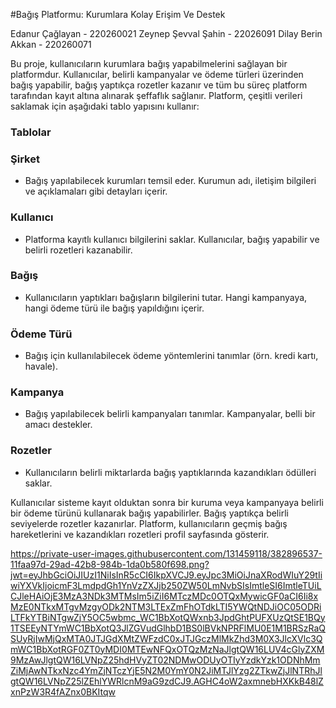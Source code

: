#Bağış Platformu: Kurumlara Kolay Erişim Ve Destek 

Edanur Çağlayan - 220260021
Zeynep Şevval Şahin - 22026091
Dilay Berin Akkan - 220260071


Bu proje, kullanıcıların kurumlara bağış yapabilmelerini sağlayan bir platformdur. Kullanıcılar, belirli kampanyalar ve ödeme türleri üzerinden bağış yapabilir, bağış yaptıkça rozetler kazanır ve tüm bu süreç platform tarafından kayıt altına alınarak şeffaflık sağlanır.
Platform, çeşitli verileri saklamak için aşağıdaki tablo yapısını kullanır:

### Tablolar

### Şirket
- Bağış yapılabilecek kurumları temsil eder. Kurumun adı, iletişim bilgileri ve açıklamaları gibi detayları içerir.

### Kullanıcı
- Platforma kayıtlı kullanıcı bilgilerini saklar. Kullanıcılar, bağış yapabilir ve belirli rozetleri kazanabilir.

### Bağış
- Kullanıcıların yaptıkları bağışların bilgilerini tutar. Hangi kampanyaya, hangi ödeme türü ile bağış yapıldığını içerir.

 ### Ödeme Türü
- Bağış için kullanılabilecek ödeme yöntemlerini tanımlar (örn. kredi kartı, havale).

### Kampanya
- Bağış yapılabilecek belirli kampanyaları tanımlar. Kampanyalar, belli bir amacı destekler.

### Rozetler
- Kullanıcıların belirli miktarlarda bağış yaptıklarında kazandıkları ödülleri saklar.

Kullanıcılar sisteme kayıt olduktan sonra bir kuruma veya kampanyaya belirli bir ödeme türünü kullanarak bağış yapabilirler. Bağış yaptıkça belirli seviyelerde rozetler kazanırlar. Platform, kullanıcıların geçmiş bağış hareketlerini ve kazandıkları rozetleri profil sayfasında gösterir.


https://private-user-images.githubusercontent.com/131459118/382896537-11faa97d-29ad-42b8-984b-1da0b580f698.png?jwt=eyJhbGciOiJIUzI1NiIsInR5cCI6IkpXVCJ9.eyJpc3MiOiJnaXRodWIuY29tIiwiYXVkIjoicmF3LmdpdGh1YnVzZXJjb250ZW50LmNvbSIsImtleSI6ImtleTUiLCJleHAiOjE3MzA3NDk3MTMsIm5iZiI6MTczMDc0OTQxMywicGF0aCI6Ii8xMzE0NTkxMTgvMzgyODk2NTM3LTExZmFhOTdkLTI5YWQtNDJiOC05ODRiLTFkYTBiNTgwZjY5OC5wbmc_WC1BbXotQWxnb3JpdGhtPUFXUzQtSE1BQy1TSEEyNTYmWC1BbXotQ3JlZGVudGlhbD1BS0lBVkNPRFlMU0E1M1BRSzRaQSUyRjIwMjQxMTA0JTJGdXMtZWFzdC0xJTJGczMlMkZhd3M0X3JlcXVlc3QmWC1BbXotRGF0ZT0yMDI0MTEwNFQxOTQzMzNaJlgtQW16LUV4cGlyZXM9MzAwJlgtQW16LVNpZ25hdHVyZT02NDMwODUyOTIyYzdkYzk1ODNhMmZiMjAwNTkxNzc4YmZjNTczYjE5N2M0YmY0N2JiMTJlYzg2ZTkwZjJlNTRhJlgtQW16LVNpZ25lZEhlYWRlcnM9aG9zdCJ9.AGHC4oW2axmnebHXKkB48lZxnPzW3R4fAZnx0BKItqw

